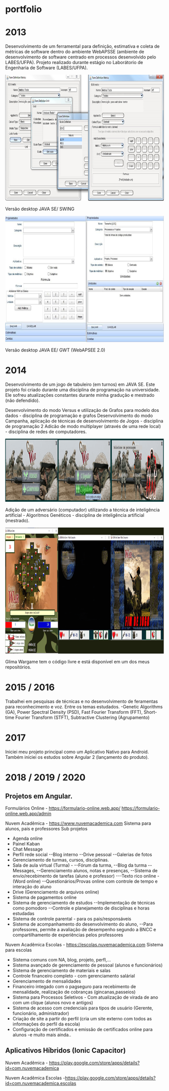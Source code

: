 # portfolio

# 2013

Desenvolvimento de um ferramental para definição, estimativa e coleta de métricas de software dentro do ambiente WebAPSSE (ambiente de desenvolvimento de software centrado em processos desenvolvido pelo LABES/UFPA). 
Projeto realizado durante estágio no Laborátorio de Engenharia de Software (LABES/UFPA).

<img src="images/mema-desktop.png" height="400"/>

Versão desktop JAVA SE/ SWING

<img src="images/mema.png" height="400"/>

Versão desktop JAVA EE/ GWT (WebAPSEE 2.0)

# 2014

Desenvolvimento de um jogo de tabuleiro (em turnos) em JAVA SE. Este projeto foi criado durante uma disciplina de programação na universidade. Ele sofreu atualizações constantes durante minha gradução e mestrado (não defendido).

Desenvolvimento do modo Versus e utilização de Grafos para modelo dos dados - disciplina de programação e grafos
Desenvolvimento do modo Campanha, aplicação de técnicas de desenvolvimento de Jogos - disciplina de programação 2
Adicão de modo multiplayer (através de uma rede local) - disciplina de redes de computadores.

<img src="images/wargame-entrada.png" height="200"/>

Adição de um adversário (computador) utilizando a técnica de inteligência artificial - Algoritmos Genéticos - disciplina de inteligência artificial (mestrado).

<img src="images/wargame.png" height="400"/>

Glima Wargame tem o código livre e está disponível em um dos meus repositórios.

# 2015 / 2016

Trabalhei em pesquisas de técnicas e no desenvolvimento de feramentas para reconhecimento e voz.
Entre os temas estudados.
-Genetic Algorithms (GA), Power Spectral Density (PSD), Fast Fourier Transform (FFT), Short-time Fourier Transform (STFT), Subtractive Clustering (Agrupamento)

# 2017 

Iniciei meu projeto principal como um Aplicativo Nativo para Android. Também iniciei os estudos sobre Angular 2 (lançamento do produto).

# 2018 / 2019 / 2020


## Projetos em Angular.

Formulários Online - https://formulario-online.web.app/ https://formulario-online.web.app/admin 

Nuvem Acadêmica - https://www.nuvemacademica.com 
Sistema para alunos, pais e professores
Sub projetos
* Agenda online
* Painel Kaban
* Chat Message
* Perfil rede social
--Blog interno
--Drive pessoal
--Galerias de fotos
* Gerenciamento de turmas, cursos, disciplinas.
* Sala de aula virtual (Turma) - 
--Fórum da turma,
--Blog da turma
--Messages,
--Gerenciamento alunos, notas e presenças,
--Sistema de envio/recebimento de tarefas (aluno e professor)
---Texto rico online - (Word online)
--Questionários/Provas online com controle de tempo e interação do aluno
* Drive (Gerenciamento de arquivos online)
* Sistema de pagamentos online
* Sistema de gerenciamento de estudos
--Implementação de técnicas como pomodoro
--Controle e planejamento de disciplinas e horas estudadas
* Sistema de controle parental - para os pais/responsáveis
* Sistema de acompanhamento do desenvolvimento do aluno,
--Para professores, permite a avaliação de desempenho segundo a BNCC e compartilhamento de experiências pelos professores

Nuvem Acadêmica Escolas - https://escolas.nuvemacademica.com 
Sistema para escolas
* Sistema comuns com NA, blog, projeto, perfl,...
* Sistema avançado de gerenciamento de pessoal (alunos e funcionários)
* Sistema de gerenciamento de materiais e salas
* Controle financeiro completo - com gerenciamento salárial
* Gerenciamento de mensalidades
* Financeiro integado com o pagseguro para recebimento de mensalidade, realização de cobranças (gincanas,passeios)
* Sistema para Processos Seletivos - Com atualização de virada de ano com um clique (alunos novo e antigos)
* Sistema de acesso com credenciais para tipos de usuário (Gerente, funcionário, administrador)
* Criação de site a partir do perfil (cria um site externo com todos as informações do perfil da escola)
* Configuração de certificados e emissão de certificados online para alunos
-e muito mais ainda..

## Aplicativos Híbridos (Ionic Capacitor)

Nuvem Acadêmica - https://play.google.com/store/apps/details?id=com.nuvemacademica 

Nuvem Acadêmica Escolas -https://play.google.com/store/apps/details?id=com.nuvemacademica.escolas 




